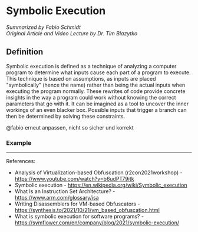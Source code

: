 # Symbolic Execution
_Summarized by Fabio Schmidt<br/>
Original Article and Video Lecture by Dr. Tim Blazytko_<br/>



## Definition
Symbolic execution is defined as a technique of analyzing a computer program to determine what inputs cause each part of a program to execute.
This technique is based on assumptions, as inputs are placed "symbolically" (hence the name) rather than being the actual inputs when executing the program normally.
These rewrites of code provide concrete insights in the way a program could work without knowing the correct parameters that go with it. It can be imagined as a tool to uncover the inner workings of an even blacker box.
Possible inputs that trigger a branch can then be determined by solving these constraints.

@fabio erneut anpassen, nicht so sicher und korrekt

### Example



---

References:
- Analysis of Virtualization-based Obfuscation (r2con2021workshop) - https://www.youtube.com/watch?v=b6udPT79itk
- Symbolic execution - https://en.wikipedia.org/wiki/Symbolic_execution
- What Is an Instruction Set Architecture? - https://www.arm.com/glossary/isa
- Writing Disassemblers for VM-based Obfuscators - https://synthesis.to/2021/10/21/vm_based_obfuscation.html
- What is symbolic execution for software programs? - https://symflower.com/en/company/blog/2021/symbolic-execution/
   

